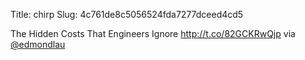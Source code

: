Title: chirp
Slug: 4c761de8c5056524fda7277dceed4cd5

The Hidden Costs That Engineers Ignore <a href="http://t.co/82GCKRwQjp">http://t.co/82GCKRwQjp</a> via <a href="http://twitter.com/edmondlau">@edmondlau</a>

